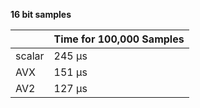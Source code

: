 **16 bit samples**

|        | Time for 100,000 Samples |
|--------|--------------------------|
| scalar | 245 μs                   |
| AVX    | 151 μs                   |
| AV2    | 127 μs                   |